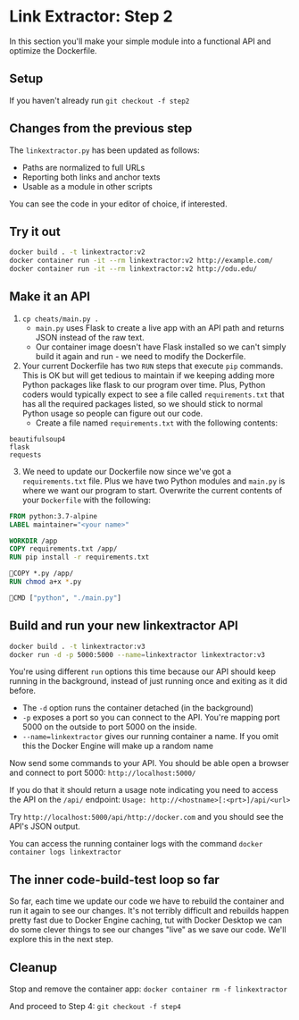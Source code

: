 # Link Extractor: Step 2

In this section you'll make your simple module into a functional API and optimize the Dockerfile.

## Setup

If you haven't already run `git checkout -f step2`

## Changes from the previous step

The `linkextractor.py` has been updated as follows:

* Paths are normalized to full URLs
* Reporting both links and anchor texts
* Usable as a module in other scripts

You can see the code in your editor of choice, if interested.


## Try it out

```bash
docker build . -t linkextractor:v2
docker container run -it --rm linkextractor:v2 http://example.com/
docker container run -it --rm linkextractor:v2 http://odu.edu/
```

## Make it an API

1. `cp cheats/main.py .`
   * `main.py` uses Flask to create a live app with an API path and returns JSON instead of the raw text.
   * Our container image doesn't have Flask installed so we can't simply build it again and run - we need to modify the Dockerfile.
2. Your current Dockerfile has two `RUN` steps that execute `pip` commands. This is OK but will get tedious to maintain if we keeping adding more Python packages like flask to our program over time. Plus, Python coders would typically expect to see a file called `requirements.txt` that has all the required packages listed, so we should stick to normal Python usage so people can figure out our code.
   * Create a file named `requirements.txt` with the following contents:

```text
beautifulsoup4
flask
requests
```

3. We need to update our Dockerfile now since we've got a `requirements.txt` file. Plus we have two Python modules and `main.py` is where we want our program to start. Overwrite the current contents of your `Dockerfile` with the following:

```Dockerfile
FROM python:3.7-alpine
LABEL maintainer="<your name>"

WORKDIR /app
COPY requirements.txt /app/
RUN pip install -r requirements.txt

COPY *.py /app/
RUN chmod a+x *.py

CMD ["python", "./main.py"]
```

## Build and run your new linkextractor API

```bash
docker build . -t linkextractor:v3
docker run -d -p 5000:5000 --name=linkextractor linkextractor:v3
```

You're using different `run` options this time because our API should keep running in the background, instead of just running once and exiting as it did before. 

* The `-d` option runs the container detached (in the background)
* `-p` exposes a port so you can connect to the API. You're mapping port 5000 on the outside to port 5000 on the inside.
* `--name=linkextractor` gives our running container a name. If you omit this the Docker Engine will make up a random name

Now send some commands to your API. You should be able open a browser and connect to port 5000:
`http://localhost:5000/`

If you do that it should return a usage note indicating you need to access the API on the `/api/` endpoint:
`Usage: http://<hostname>[:<prt>]/api/<url>`

Try `http://localhost:5000/api/http://docker.com` and you should see the API's JSON output.

You can access the running container logs with the command `docker container logs linkextractor`

## The inner code-build-test loop so far
So far, each time we update our code we have to rebuild the container and run it again to see our changes. It's not terribly difficult and rebuilds happen pretty fast due to Docker Engine caching, tut with Docker Desktop we can do some clever things to see our changes "live" as we save our code. We'll explore this in the next step.

## Cleanup
Stop and remove the container app:
`docker container rm -f linkextractor`

And proceed to Step 4:
`git checkout -f step4`